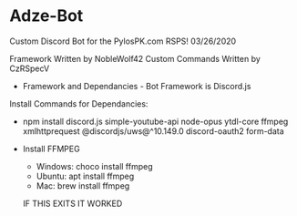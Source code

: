 # Adze-Bot

Custom Discord Bot for the PylosPK.com RSPS! 03/26/2020

Framework Written by NobleWolf42
Custom Commands Written by CzRSpecV

- Framework and Dependancies -
Bot Framework is Discord.js

Install Commands for Dependancies:
- npm install discord.js simple-youtube-api node-opus ytdl-core ffmpeg xmlhttprequest @discordjs/uws@^10.149.0 discord-oauth2 form-data
- Install FFMPEG
    - Windows: choco install ffmpeg
    - Ubuntu: apt install ffmpeg
    - Mac: brew install ffmpeg

    IF THIS EXITS IT WORKED